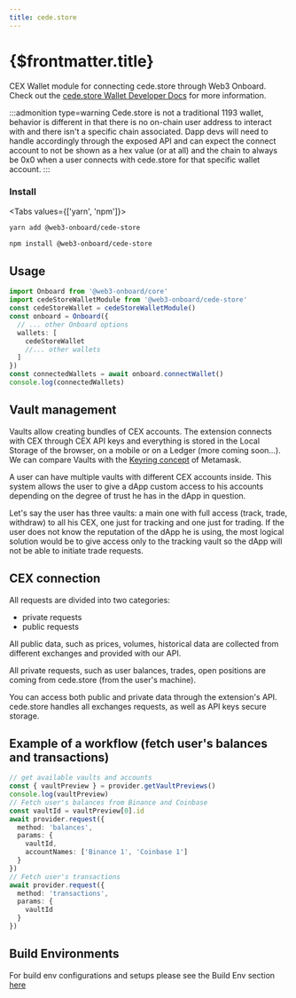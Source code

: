 ```yaml
---
title: cede.store
---
```


# {$frontmatter.title}

CEX Wallet module for connecting cede.store through Web3 Onboard. Check out the [cede.store Wallet Developer Docs](https://docs.cede.store) for more information.

:::admonition type=warning
Cede.store is not a traditional 1193 wallet, behavior is different in that there is no on-chain user address to interact with and there isn't a specific chain associated.
Dapp devs will need to handle accordingly through the exposed API and can expect the connect account to not be shown as a hex value (or at all) and the chain to always be 0x0 when a user connects with cede.store for that specific wallet account.
:::

### Install

<Tabs values={['yarn', 'npm']}>
<TabPanel value="yarn">

```sh copy
yarn add @web3-onboard/cede-store
```

  </TabPanel>
  <TabPanel value="npm">

```sh copy
npm install @web3-onboard/cede-store
```

  </TabPanel>
</Tabs>

## Usage

```typescript
import Onboard from '@web3-onboard/core'
import cedeStoreWalletModule from '@web3-onboard/cede-store'
const cedeStoreWallet = cedeStoreWalletModule()
const onboard = Onboard({
  // ... other Onboard options
  wallets: [
    cedeStoreWallet
    //... other wallets
  ]
})
const connectedWallets = await onboard.connectWallet()
console.log(connectedWallets)
```

## Vault management

Vaults allow creating bundles of CEX accounts. The extension connects with CEX through CEX API keys and everything is stored in the Local Storage of the browser, on a mobile or on a Ledger (more coming soon...). We can compare Vaults with the [Keyring concept](https://www.wispwisp.com/index.php/2020/12/25/how-metamask-stores-your-wallet-secret/) of Metamask.

A user can have multiple vaults with different CEX accounts inside.
This system allows the user to give a dApp custom access to his accounts depending on the degree of trust he has in the dApp in question.

Let's say the user has three vaults: a main one with full access (track, trade, withdraw) to all his CEX, one just for tracking and one just for trading.
If the user does not know the reputation of the dApp he is using, the most logical solution would be to give access
only to the tracking vault so the dApp will not be able to initiate trade requests.

## CEX connection

All requests are divided into two categories:

- private requests
- public requests

All public data, such as prices, volumes, historical data are collected from different exchanges and provided with our API.

All private requests, such as user balances, trades, open positions are coming from cede.store (from the user's machine).

You can access both public and private data through the extension's API. cede.store handles all exchanges requests, as well as API keys secure storage.

## Example of a workflow (fetch user's balances and transactions)

```typescript
// get available vaults and accounts
const { vaultPreview } = provider.getVaultPreviews()
console.log(vaultPreview)
// Fetch user's balances from Binance and Coinbase
const vaultId = vaultPreview[0].id
await provider.request({
  method: 'balances',
  params: {
    vaultId,
    accountNames: ['Binance 1', 'Coinbase 1']
  }
})
// Fetch user's transactions
await provider.request({
  method: 'transactions',
  params: {
    vaultId
  }
})
```

## Build Environments

For build env configurations and setups please see the Build Env section [here](/docs/modules/core#build-environments)